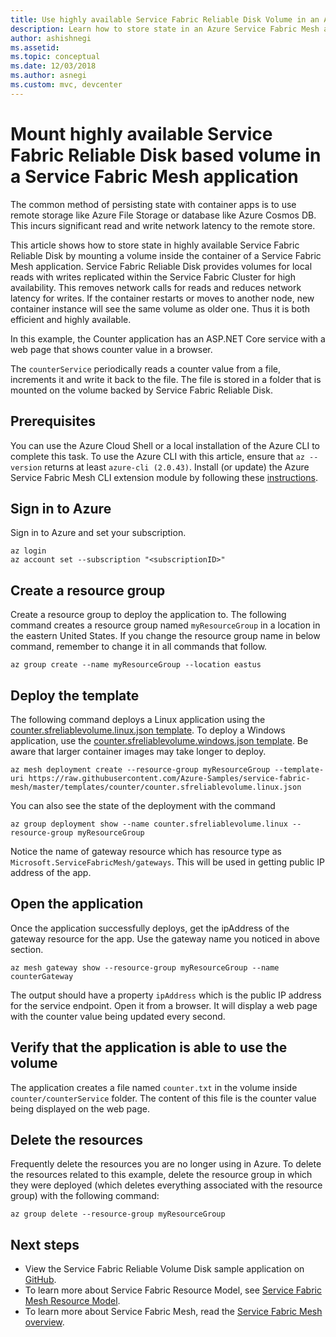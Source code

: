 ```yaml
---
title: Use highly available Service Fabric Reliable Disk Volume in an Azure Service Fabric Mesh application 
description: Learn how to store state in an Azure Service Fabric Mesh application by mounting Service Fabric Reliable Disk based volume inside the container using the Azure CLI.
author: ashishnegi
ms.assetid:
ms.topic: conceptual
ms.date: 12/03/2018
ms.author: asnegi
ms.custom: mvc, devcenter
---
```


# Mount highly available Service Fabric Reliable Disk based volume in a Service Fabric Mesh application 
The common method of persisting state with container apps is to use remote storage like Azure File Storage or database like Azure Cosmos DB. This incurs significant read and write network latency to the remote store.

This article shows how to store state in highly available Service Fabric Reliable Disk by mounting a volume inside the container of a Service Fabric Mesh application.
Service Fabric Reliable Disk provides volumes for local reads with writes replicated within the Service Fabric Cluster for high availability. This removes network calls for reads and reduces network latency for writes. If the container restarts or moves to another node, new container instance will see the same volume as older one. Thus it is both efficient and highly available.

In this example, the Counter application has an ASP.NET Core service with a web page that shows counter value in a browser.

The `counterService` periodically reads a counter value from a file, increments it and write it back to the file. The file is stored in a folder that is mounted on the volume backed by Service Fabric Reliable Disk.

## Prerequisites

You can use the Azure Cloud Shell or a local installation of the Azure CLI to complete this task. To use the Azure CLI with this article, ensure that `az --version` returns at least `azure-cli (2.0.43)`.  Install (or update) the Azure Service Fabric Mesh CLI extension module by following these [instructions](service-fabric-mesh-howto-setup-cli.md).

## Sign in to Azure

Sign in to Azure and set your subscription.

```azurecli-interactive
az login
az account set --subscription "<subscriptionID>"
```

## Create a resource group

Create a resource group to deploy the application to. The following command creates a resource group named `myResourceGroup` in a location in the eastern United States. If you change the resource group name in below command, remember to change it in all commands that follow.

```azurecli-interactive
az group create --name myResourceGroup --location eastus
```

## Deploy the template

The following command deploys a Linux application using the [counter.sfreliablevolume.linux.json template](https://github.com/Azure-Samples/service-fabric-mesh/blob/master/templates/counter/counter.sfreliablevolume.linux.json). To deploy a Windows application, use the [counter.sfreliablevolume.windows.json template](https://github.com/Azure-Samples/service-fabric-mesh/blob/master/templates/counter/counter.sfreliablevolume.windows.json). Be aware that larger container images may take longer to deploy.

```azurecli-interactive
az mesh deployment create --resource-group myResourceGroup --template-uri https://raw.githubusercontent.com/Azure-Samples/service-fabric-mesh/master/templates/counter/counter.sfreliablevolume.linux.json
```

You can also see the state of the deployment with the command

```azurecli-interactive
az group deployment show --name counter.sfreliablevolume.linux --resource-group myResourceGroup
```

Notice the name of gateway resource which has resource type as `Microsoft.ServiceFabricMesh/gateways`. This will be used in getting public IP address of the app.

## Open the application

Once the application successfully deploys, get the ipAddress of the gateway resource for the app. Use the gateway name you noticed in above section.
```azurecli-interactive
az mesh gateway show --resource-group myResourceGroup --name counterGateway
```

The output should have a property `ipAddress` which is the public IP address for the service endpoint. Open it from a browser. It will display a web page with the counter value being updated every second.

## Verify that the application is able to use the volume

The application creates a file named `counter.txt` in the volume inside `counter/counterService` folder. The content of this file is the counter value being displayed on the web page.

## Delete the resources

Frequently delete the resources you are no longer using in Azure. To delete the resources related to this example, delete the resource group in which they were deployed (which deletes everything associated with the resource group) with the following command:

```azurecli-interactive
az group delete --resource-group myResourceGroup
```

## Next steps

- View the Service Fabric Reliable Volume Disk sample application on [GitHub](https://github.com/Azure-Samples/service-fabric-mesh/tree/master/src/counter).
- To learn more about Service Fabric Resource Model, see [Service Fabric Mesh Resource Model](service-fabric-mesh-service-fabric-resources.md).
- To learn more about Service Fabric Mesh, read the [Service Fabric Mesh overview](service-fabric-mesh-overview.md).
